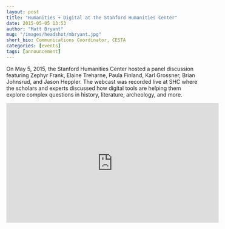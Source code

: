 ```yaml
---
layout: post
title: "Humanities + Digital at the Stanford Humanities Center"
date: 2015-05-05 13:53
author: "Matt Bryant"
mug: "/images/headshot/mbryant.jpg"
short_bio: Communications Coordinator, CESTA
categories: [events]
tags: [announcement]
---
```


On May 5, 2015, the Stanford Humanities Center hosted a panel discussion featuring Zephyr Frank, Elaine Treharne, Paula Finland, Karl Grossner, Brian Johnsrud, and Jason Heppler. The webcast was recorded live at SHC where the scholars and experts discussed how digital tools are helping them explore complex questions in history, literature, archeology, and more.

<iframe width="560" height="315" src="https://www.youtube.com/embed/uNtB6Sf5Kjc" frameborder="0" allowfullscreen></iframe>
